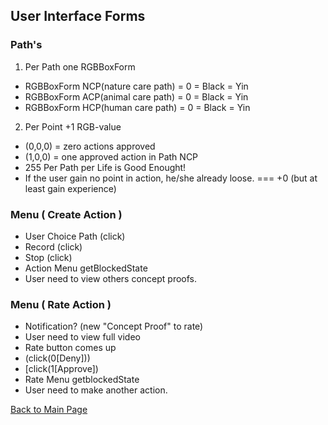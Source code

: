 ## User Interface Forms

### Path's 
1. Per Path one RGBBoxForm
- RGBBoxForm NCP(nature care path) = 0 = Black = Yin
- RGBBoxForm ACP(animal care path) = 0 = Black = Yin
- RGBBoxForm HCP(human care path) = 0 = Black = Yin
2. Per Point +1 RGB-value
- (0,0,0) = zero actions approved
- (1,0,0) = one approved action in Path NCP
- 255 Per Path per Life is Good Enought!
- If the user gain no point in action, he/she already loose. === +0 (but at least gain experience)
  
### Menu ( Create Action )
- User Choice Path (click)
- Record (click)
- Stop (click)
- Action Menu getBlockedState
- User need to view others concept proofs.

### Menu ( Rate Action )
- Notification? (new "Concept Proof" to rate)
- User need to view full video
- Rate button comes up 
- (click(0[Deny]))
- [click(1[Approve])
- Rate Menu getblockedState
- User need to make another action.
  
[Back to Main Page](../README.md)